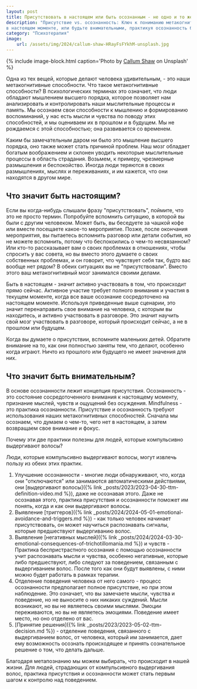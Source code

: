 ```yaml
---
layout: post
title: Присутствовать в настоящем или быть осознанным - не одно и то же?
description: "Присутствие vs. осознанность: Ключ к пониманию метакогнитивных способностей. Будьте настоящими, активно участвуя 
в настоящем моменте, или будьте внимательными, практикуя осознанность без осуждения прошлого или будущего."
category: "Психотерапия"
image:
    url: /assets/img/2024/callum-shaw-HRayFsFYkhM-unsplash.jpg
---
```


{% include image-block.html
caption='Photo by <a href="https://unsplash.com/@callumshaw" rel="nofollow">Callum Shaw</a> on Unsplash'
%}


Одна из тех вещей, которые делают человека удивительным, - это наши метакогнитивные способности. Что такое метакогнитивные способности? В психологических терминах 
это означает, что люди обладают мышлением высшего порядка, которое позволяет нам анализировать и контролировать наши мыслительные процессы и память. 
Мы осознаем свои способности к мышлению и формированию воспоминаний, у нас есть мысли и чувства по поводу этих способностей, и мы оцениваем их в прошлом 
и в будущем. Мы не рождаемся с этой способностью; она развивается со временем.

Каким бы замечательным даром ни было это мышление высшего порядка, оно также может стать причиной проблем. Наш мозг обладает богатым воображением и 
склонен уводить некоторые мыслительные процессы в область страдания. Возьмем, к примеру, чрезмерные размышления и беспокойство. Иногда люди теряются в 
своих размышлениях, мыслях и переживаниях, и им кажется, что они находятся в другом мире.

## Что значит быть настоящим?

Если вы когда-нибудь слышали фразу "присутствовать", поймите, что это не просто термин. Попробуйте вспомнить ситуацию, в которой вы были с другим 
человеком. Может быть, вы беседуете за чашкой кофе или вместе посещаете какое-то мероприятие. Позже, после окончания мероприятия, вы пытаетесь 
вспомнить разговор или детали события, но не можете вспомнить, потому что беспокоились о чем-то несвязанном? Или кто-то рассказывает вам о 
своих проблемах в отношениях, чтобы спросить у вас совета, но вы вместо этого думаете о своих собственных проблемах, и он говорит, что чувствует 
себя так, будто вас вообще нет рядом? В обеих ситуациях вы не "присутствовали". Вместо этого ваш метакогнитивный мозг занимался своими делами.

Быть в настоящем - значит активно участвовать в том, что происходит прямо сейчас. Активное участие требует полного внимания и участия в текущем моменте, 
когда все ваше осознание сосредоточено на настоящем моменте. Используя приведенные выше сценарии, это значит перенаправить свое внимание на человека, 
с которым вы находитесь, и активно участвовать в разговоре. Это значит научить свой мозг участвовать в разговоре, который происходит сейчас, а не в прошлом или будущем.

Когда вы думаете о присутствии, вспомните маленьких детей. Обратите внимание на то, как они полностью заняты тем, 
что делают, особенно когда играют. Ничто из прошлого или будущего не имеет значения для них.

## Что значит быть внимательным?

В основе осознанности лежит концепция присутствия. Осознанность - это состояние сосредоточенного внимания к настоящему моменту, признание мыслей, 
чувств и ощущений без осуждения. Mindfulness - это практика осознанности. Присутствие и осознанность требуют использования наших метакогнитивных 
способностей. Сначала мы осознаем, что думаем о чем-то, чего нет в настоящем, а затем возвращаем свое внимание и фокус.

Почему эти две практики полезны для людей, которые компульсивно выдергивают волосы? 

Люди, которые компульсивно выдергивают волосы, могут извлечь пользу из обеих этих практик. 
1. Улучшение осознанности - многие люди обнаруживают, что, когда они "отключаются" или занимаются автоматическими действиями, они [выдергивают волосы]({% link _posts/2023/2023-04-30-ttm-definition-video.md %}), даже не осознавая этого. 
Даже не осознавая этого, практика присутствия и осознанности поможет им понять, когда и как они выдергивают волосы.
2. Выявление [триггеров]({% link _posts/2024/2024-05-01-emotional-avoidance-and-triggers.md %}) - как только человек начинает присутствовать, он может научиться распознавать сигналы, которые предшествуют выдергиванию волос.
3. Выявление [негативных мыслей]({% link _posts/2024/2024-03-30-emotional-consequences-of-trichotillomania.md %}) и чувств - Практика беспристрастного осознания с помощью осознанности учит распознавать мысли и чувства, особенно негативные, которые либо предшествуют, либо 
следуют за поведением, связанным с выдергиванием волос. После того как они будут выявлены, с ними можно будет работать в рамках терапии.
4. Отделение поведения человека от него самого - процесс осознанности предполагает полное присутствие, но при этом наблюдение. Это означает, что вы замечаете мысли, чувства и поведение, но не 
выносите о них никаких суждений. Мысли возникают, но вы не являетесь своими мыслями. Эмоции переживаются, но вы не являетесь эмоциями. Поведение имеет место, но оно отделено от вас.
5. [Принятие решения]({% link _posts/2023/2023-05-02-ttm-decision.md %}) - отделение поведения, связанного с выдергиванием волос, от человека, который им занимается, дает ему возможность осознать происходящее и принять сознательное решение о том, что делать дальше.

Благодаря метапознанию мы можем выбирать, что происходит в нашей жизни. Для людей, страдающих от компульсивного выдергивания волос, 
практика присутствия и осознанности может стать первым шагом к контролю над поведением.
